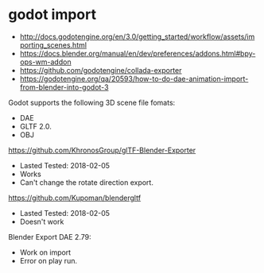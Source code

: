 # godot import
 * http://docs.godotengine.org/en/3.0/getting_started/workflow/assets/importing_scenes.html
 * https://docs.blender.org/manual/en/dev/preferences/addons.html#bpy-ops-wm-addon
 * https://github.com/godotengine/collada-exporter
 * https://godotengine.org/qa/20593/how-to-do-dae-animation-import-from-blender-into-godot-3


Godot supports the following 3D scene file fomats:
 * DAE
 * GLTF 2.0.
 * OBJ

https://github.com/KhronosGroup/glTF-Blender-Exporter
 * Lasted Tested: 2018-02-05
 * Works
 * Can't change the rotate direction export.

https://github.com/Kupoman/blendergltf
 * Lasted Tested: 2018-02-05
 * Doesn't work

Blender Export DAE 2.79:
 * Work on import
 * Error on play run.